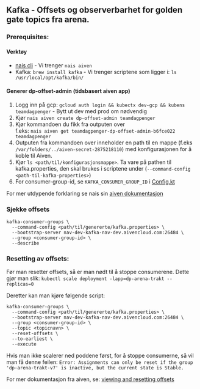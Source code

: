 ## Kafka - Offsets og observerbarhet for golden gate topics fra arena.

### Prerequisites:

#### Verktøy
-  [nais cli](https://doc.nais.io/cli/install/) - Vi trenger `nais aiven`
-  Kafka: `brew install kafka` - Vi trenger scriptene som ligger i: `ls /usr/local/opt/kafka/bin/`

#### Generer dp-offset-admin (tidsbasert aiven app)
1. Logg inn på gcp:  `gcloud auth login && kubectx dev-gcp && kubens teamdagpenger` - Bytt ut dev med prod om
   nødvendig
2. Kjør `nais aiven create dp-offset-admin teamdagpenger`
3. Kjør kommandoen du fikk fra outputen over <br/>
   f.eks: `nais aiven get teamdagpenger-dp-offset-admin-b6fce022 teamdagpenger`
4. Outputen fra kommandoen over inneholder en path til en mappe (f.eks `/var/folders/../aiven-secret-2875218110`) med konfigurasjonen for å koble til Aiven.
5. Kjør `ls <path/til/konfigurasjonsmappe>`. Ta vare på pathen til kafka.properties, den skal brukes i scriptene under (`--command-config <path-til-kafka-properties>`)
6. For consumer-group-id, se `KAFKA_CONSUMER_GROUP_ID` i [Config.kt](../src/main/kotlin/no/nav/dagpenger/arena/trakt/Config.kt)

For mer utdypende forklaring se nais sin [aiven dokumentasjon](https://doc.nais.io/cli/commands/aiven/)

### Sjekke offsets

```shell
kafka-consumer-groups \
  --command-config <path/til/genererte/kafka.properties> \
  --bootstrap-server nav-dev-kafka-nav-dev.aivencloud.com:26484 \
  --group <consumer-group-id> \
  --describe
```

### Resetting av offsets:
Før man resetter offsets, så er man nødt til å stoppe consumerene. Dette gjør man slik:
`kubectl scale deployment -lapp=dp-arena-trakt --replicas=0`

Deretter kan man kjøre følgende script:

```shell
kafka-consumer-groups \                                 
  --command-config <path/til/genererte/kafka.properties> \
  --bootstrap-server nav-dev-kafka-nav-dev.aivencloud.com:26484 \
  --group <consumer-group-id> \
  --topic <topicnavn> \
  --reset-offsets \
  --to-earliest \
  --execute
```

Hvis man ikke scalerer ned poddene først, for å stoppe consumerne, så vil man få denne feilen:
`Error: Assignments can only be reset if the group 'dp-arena-trakt-v7' is inactive, but the current state is Stable.`

For mer dokumentasjon fra aiven,
se: [viewing and resetting offsets](https://developer.aiven.io/docs/products/kafka/howto/viewing-resetting-offset.html)
